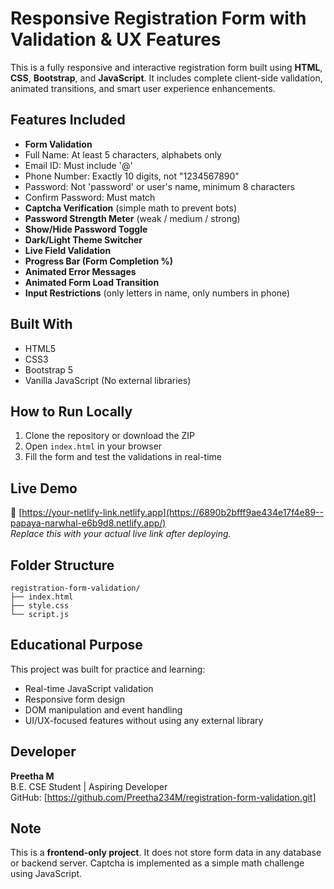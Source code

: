 # Responsive Registration Form with Validation & UX Features

This is a fully responsive and interactive registration form built using **HTML**, **CSS**, **Bootstrap**, and **JavaScript**. It includes complete client-side validation, animated transitions, and smart user experience enhancements.

##  Features Included

-  **Form Validation**
  - Full Name: At least 5 characters, alphabets only
  - Email ID: Must include '@'
  - Phone Number: Exactly 10 digits, not "1234567890"
  - Password: Not 'password' or user's name, minimum 8 characters
  - Confirm Password: Must match
-  **Captcha Verification** (simple math to prevent bots)
-  **Password Strength Meter** (weak / medium / strong)
-  **Show/Hide Password Toggle**
-  **Dark/Light Theme Switcher**
-  **Live Field Validation**
-  **Progress Bar (Form Completion %)**
-  **Animated Error Messages**
-  **Animated Form Load Transition**
-  **Input Restrictions** (only letters in name, only numbers in phone)

##  Built With

- HTML5  
- CSS3  
- Bootstrap 5  
- Vanilla JavaScript (No external libraries)

##  How to Run Locally

1. Clone the repository or download the ZIP
2. Open `index.html` in your browser
3. Fill the form and test the validations in real-time

##  Live Demo

🔗 [https://your-netlify-link.netlify.app](https://6890b2bfff9ae434e17f4e89--papaya-narwhal-e6b9d8.netlify.app/)  
_Replace this with your actual live link after deploying._

##  Folder Structure

```
registration-form-validation/
├── index.html
├── style.css
└── script.js
```

##  Educational Purpose

This project was built for practice and learning:
- Real-time JavaScript validation
- Responsive form design
- DOM manipulation and event handling
- UI/UX-focused features without using any external library

##  Developer

**Preetha M**  
B.E. CSE Student | Aspiring Developer  
GitHub: [https://github.com/Preetha234M/registration-form-validation.git]  

##  Note

This is a **frontend-only project**. It does not store form data in any database or backend server. Captcha is implemented as a simple math challenge using JavaScript.
